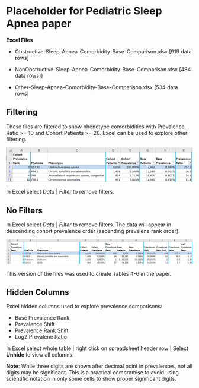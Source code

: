 # Placeholder for Pediatric Sleep Apnea paper

**Excel Files**

* Obstructive-Sleep-Apnea-Comorbidity-Base-Comparison.xlsx [919 data rows]

* NonObstructive-Sleep-Apnea-Comorbidity-Base-Comparison.xlsx [484 data rows]]

* Other-Sleep-Apnea-Comorbidity-Base-Comparison.xlsx [534 data rows]

## Filtering

These files are filtered to show phenotype comorbidities with Prevalence Ratio >= 10 and Cohort Patients >= 20. Excel can be used to explore other filtering.

![Obstructive Sleep Apnea - Filtered Comorbidities](Obstructive-Filtered-Hidden.PNG)

In Excel select *Data* | *Filter* to remove filters.

## No Filters

In Excel select *Data* | *Filter* to remove filters. The data will appear in descending cohort prevalence order (ascending prevalene rank order).

![Obstructive Sleep Apnea -- All Comorbidities](Obstructive-NoFilters-NoHiding.PNG)

This version of the files was used to create Tables 4-6 in the paper.

## Hidden Columns

Excel hidden columns used to explore prevalence comparisons:

* Base Prevalence Rank
* Prevalence Shift
* Prevalence Rank Shift
* Log2 Prevalene Ratio

In Excel select whole table | right click on spreadsheet header row | Select **Unhide** to view all columns.

**Note**:  While three digits are shown after decimal point in prevalences, not all digits may be significant. This is a practical compromise to avoid using scientific notation in only some cells to show proper significant digits.
